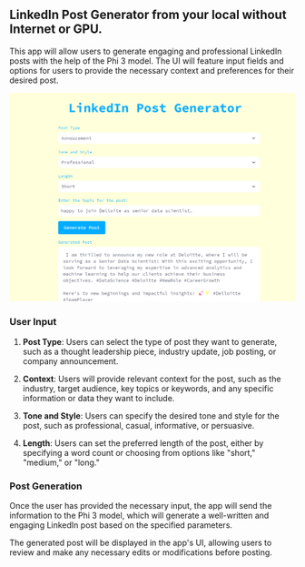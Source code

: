 ## LinkedIn Post Generator from your local without Internet or GPU.

This app will allow users to generate engaging and professional LinkedIn posts with the help of the Phi 3 model. The UI will feature input fields and options for users to provide the necessary context and preferences for their desired post.

![alt text](image.png)

### User Input

1. **Post Type**: Users can select the type of post they want to generate, such as a thought leadership piece, industry update, job posting, or company announcement.

2. **Context**: Users will provide relevant context for the post, such as the industry, target audience, key topics or keywords, and any specific information or data they want to include.

3. **Tone and Style**: Users can specify the desired tone and style for the post, such as professional, casual, informative, or persuasive.

4. **Length**: Users can set the preferred length of the post, either by specifying a word count or choosing from options like "short," "medium," or "long."

### Post Generation

Once the user has provided the necessary input, the app will send the information to the Phi 3 model, which will generate a well-written and engaging LinkedIn post based on the specified parameters.

The generated post will be displayed in the app's UI, allowing users to review and make any necessary edits or modifications before posting.